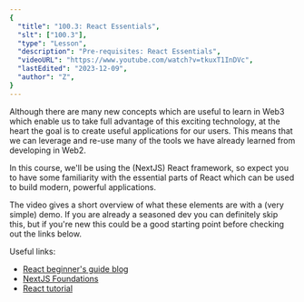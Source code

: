 ```yaml
---
{
  "title": "100.3: React Essentials",
  "slt": ["100.3"],
  "type": "Lesson",
  "description": "Pre-requisites: React Essentials",
  "videoURL": "https://www.youtube.com/watch?v=tkuxT1InDVc",
  "lastEdited": "2023-12-09",
  "author": "Z",
}
---
```


Although there are many new concepts which are useful to learn in Web3 which enable us to take full advantage of this exciting technology, at the heart the goal is to create useful applications for our users. This means that we can leverage and re-use many of the tools we have already learned from developing in Web2.

In this course, we'll be using the (NextJS) React framework, so expect you to have some familiarity with the essential parts of React which can be used to build modern, powerful applications.

The video gives a short overview of what these elements are with a (very simple) demo. If you are already a seasoned dev you can definitely skip this, but if you're new this could be a good starting point before checking out the links below.

Useful links:

- [React beginner's guide blog](https://dev.to/aspittel/a-complete-beginners-guide-to-react-2cl6)
- [NextJS Foundations](https://nextjs.org/learn/foundations/about-nextjs)
- [React tutorial](https://react.dev/learn/tutorial-tic-tac-toe)
